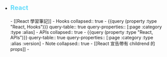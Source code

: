 - <p style="font-size: 20px; font-weight: bold; color: #61DBFB">React</p>
	- [[React 學習筆記]]
	- Hooks
	  collapsed:: true
		- {{query (property :type "React, Hooks")}}
		  query-table:: true
		  query-properties:: [:page :category :type :alias]
	- APIs
	  collapsed:: true
		- {{query (property :type "React, APIs")}}
		  query-table:: true
		  query-properties:: [:page :category :type :alias :version]
	- Note
	  collapsed:: true
		- [[React 宣告帶有 childrend 的 props]]
	-